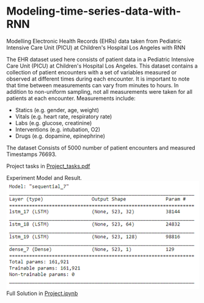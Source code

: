 # Modeling-time-series-data-with-RNN
Modelling Electronic Health Records (EHRs) data taken from Pediatric Intensive Care Unit (PICU) at Children's Hospital Los Angeles with RNN

The EHR dataset used here consists of patient data in a Pediatric Intensive Care Unit (PICU) at Children's Hospital Los Angeles. This dataset contains a collection of patient encounters with a set of variables measured or observed at different times during each encounter. It is important to note that time between measurements can vary from minutes to hours. In addition to non-uniform sampling, not all measurements were taken for all patients at each encounter. Measurements include:
* Statics (e.g. gender, age, weight)
* Vitals (e.g. heart rate, respiratory rate)
* Labs (e.g. glucose, creatinine)
* Interventions (e.g. intubation, O2)
* Drugs (e.g. dopamine, epinephrine)

The dataset Consists of 5000 number of patient encounters and measured Timestamps 76693.

Project tasks in [Project_tasks.pdf](Project_tasks.pdf)

Experiment Model and Result.
![alt text](Experiment_model.png)
Full Solution in [Project.ipynb](Project.ipynb)

